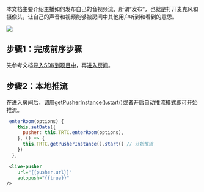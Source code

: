 本文档主要介绍主播如何发布自己的音视频流，所谓“发布”，也就是打开麦克风和摄像头，让自己的声音和视频能够被房间中其他用户听到和看到的意思。

![](https://qcloudimg.tencent-cloud.cn/raw/b887b390411aef1396bd593ccdd9eb0e.png)


## 步骤1：完成前序步骤
先参考文档[导入SDK到项目中](to-do)，再[进入房间](to-do)。

## 步骤2：本地推流
在进入房间后，调用[getPusherInstance().start()](https://cloud.tencent.com/document/product/647/17018#enterroom(params))或者开启自动推流模式即可开始推流。
```javascript
 enterRoom(options) {
    this.setData({
      pusher: this.TRTC.enterRoom(options),
    }, () => {
      this.TRTC.getPusherInstance().start() // 开始推流
    })
  },
```
```xml
 <live-pusher
    url="{{pusher.url}}"
    autopush="{{true}}"
/>
```
